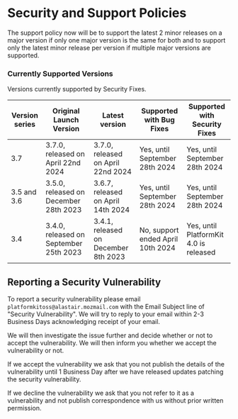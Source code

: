 # Security and Support Policies
The support policy now will be to support the latest 2 minor releases on a major version if only one major version is the same for both and to support only the latest minor release per version if multiple major versions are supported.

### Currently Supported Versions
Versions currently supported by Security Fixes.

| Version series | Original Launch Version | Latest version | Supported with Bug Fixes | Supported with Security Fixes |
|--| --|--|--|--|
| 3.7 | 3.7.0, released on April 22nd 2024 | 3.7.0, released on April 22nd 2024 | Yes, until September 28th 2024 | Yes, until September 28th 2024 | 
| 3.5 and 3.6 | 3.5.0, released on December 28th 2023 | 3.6.7, released on April 14th 2024 |  Yes, until September 28th 2024 | Yes, until September 28th 2024 | 
| 3.4 | 3.4.0, released on September 25th 2023 | 3.4.1, released on December 8th 2023 | No, support ended April 10th 2024 | Yes, until PlatformKit 4.0 is released | 


## Reporting a Security Vulnerability

To report a security vulnerability please email ``platformkitoss@alastair.mozmail.com`` with the Email Subject line of "Security Vulnerability". We will try to reply to your email within 2-3 Business Days acknowledging receipt of your email.

We will then investigate the issue further and decide whether or not to accept the vulnerability. We will then inform you whether we accept the vulnerability or not.

If we accept the vulnerability we ask that you not publish the details of the vulnerability until 1 Business Day after we have released updates patching the security vulnerability.

If we decline the vulnerability we ask that you not refer to it as a vulnerability and not publish correspondence with us without prior written permission.
